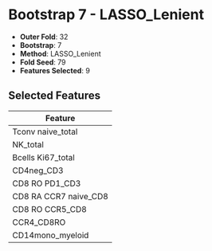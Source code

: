 # Bootstrap 7 - LASSO_Lenient

- **Outer Fold**: 32
- **Bootstrap**: 7
- **Method**: LASSO_Lenient
- **Fold Seed**: 79
- **Features Selected**: 9

## Selected Features

| Feature |
|---------|
| Tconv naive_total |
| NK_total |
| Bcells Ki67_total |
| CD4neg_CD3 |
| CD8 RO PD1_CD3 |
| CD8 RA CCR7 naive_CD8 |
| CD8 RO CCR5_CD8 |
| CCR4_CD8RO |
| CD14mono_myeloid |
